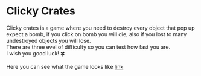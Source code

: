 # Clicky Crates
Clicky crates is a game where you need to destroy every object that pop up expect a bomb,  if you click on bomb you will die, also if you lost to many undestroyed objects you will lose.</br>
There are three evel of difficulty so you can test how fast you are.</br>
I wish you good luck! 🍀</br></br>
Here you can see what the game looks like <a href ="link">link</a>
